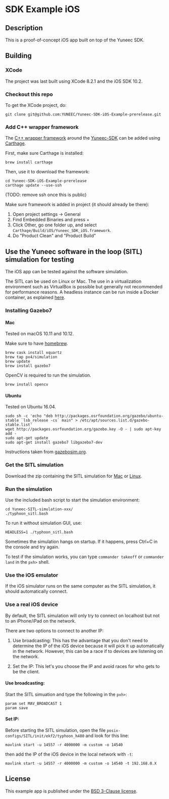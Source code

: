 # SDK Example iOS

## Description

This is a proof-of-concept iOS app built on top of the Yuneec SDK.

## Building

### XCode

The project was last built using XCode 8.2.1 and the iOS SDK 10.2.

### Checkout this repo

To get the XCode project, do:
```
git clone git@github.com:YUNEEC/Yuneec-SDK-iOS-Example-prerelease.git
```

### Add C++ wrapper framework

The [C++ wrapper framework](https://github.com/YUNEEC/Yuneec-SDK-iOS) around the [Yuneec-SDK](https://github.com/YUNEEC/Yuneec-SDK) can be added using [Carthage](https://github.com/Carthage/Carthage).

First, make sure Carthage is installed:
```
brew install carthage
```

Then, use it to download the framework:
```
cd Yuneec-SDK-iOS-Example-prerelease
carthage update --use-ssh
```
(TODO: remove ssh once this is public)

Make sure framework is added in project (it should already be there):

1. Open project settings -> General
2. Find Embedded Binaries and press +
3. Click Other, go one folder up, and select `Carthage/Build/iOS/Yuneec_SDK_iOS.framework`.
4. Do "Product Clean" and "Product Build"

## Use the Yuneec software in the loop (SITL) simulation for testing

The iOS app can be tested against the software simulation.

The SITL can be used on Linux or Mac. The use in a virtualization environment such as VirtualBox is possible but generally not recommended for performance reasons. A headless instance can be run inside a Docker container, as explained [here](sitl).

### Installing Gazebo7

#### Mac

Tested on macOS 10.11 and 10.12.

Make sure to have [homebrew](http://brew.sh).

```
brew cask install xquartz
brew tap px4/simulation
brew update
brew install gazebo7
```

OpenCV is required to run the simulation.
```
brew install opencv
```

#### Ubuntu

Tested on Ubuntu 16.04.

```
sudo sh -c 'echo "deb http://packages.osrfoundation.org/gazebo/ubuntu-stable `lsb_release -cs` main" > /etc/apt/sources.list.d/gazebo-stable.list'
wget http://packages.osrfoundation.org/gazebo.key -O - | sudo apt-key add -
sudo apt-get update
sudo apt-get install gazebo7 libgazebo7-dev
```

Instructions taken from [gazebosim.org](http://gazebosim.org/tutorials?tut=install_ubuntu&ver=7.0&cat=install).

### Get the SITL simulation

Download the zip containing the SITL simulation for [Mac](https://s3.eu-central-1.amazonaws.com/08f61bbd-8958-433e-8e83-5d79160fa0be/sitl/latest/Yuneec-SITL-Simulation-macOS.zip) or [Linux](https://s3.eu-central-1.amazonaws.com/08f61bbd-8958-433e-8e83-5d79160fa0be/sitl/latest/Yuneec-SITL-Simulation-Linux.zip).

### Run the simulation

Use the included bash script to start the simulation environment:

```
cd Yuneec-SITL-simulation-xxx/
./typhoon_sitl.bash
```

To run it without simulation GUI, use:

```
HEADLESS=1 ./typhoon_sitl.bash
```

Sometimes the simulation hangs on startup. If it happens, press Ctrl+C in the console and try again.

To test if the simulation works, you can type `commander takeoff` or `commander land` in the `pxh>` shell.

### Use the iOS emulator

If the iOS simulator runs on the same computer as the SITL simulation, it should automatically connect.

### Use a real iOS device

By default, the SITL simulation will only try to connect on localhost but not to an iPhone/iPad on the network.

There are two options to connect to another IP:

1. Use broadcasting: This has the advantage that you don't need to determine the IP of the iOS device because it will pick it up automatically in the network. However, this can be a race if to devices are listening on the network.

2. Set the IP: This let's you choose the IP and avoid races for who gets to be the client.

#### Use broadcasting:

Start the SITL simuation and type the following in the `pxh>`:

```
param set MAV_BROADCAST 1
param save
```

#### Set IP:

Before starting the SITL simulation, open the file `posix-configs/SITL/init/ekf2/typhoon_h480` and look for this line:

```
mavlink start -u 14557 -r 4000000 -m custom -o 14540
```

then add the IP of the iOS device in the local network with `-t`:
```
mavlink start -u 14557 -r 4000000 -m custom -o 14540 -t 192.168.0.X
```

## License

This example app is published under the [BSD 3-Clause license](LICENSE).

